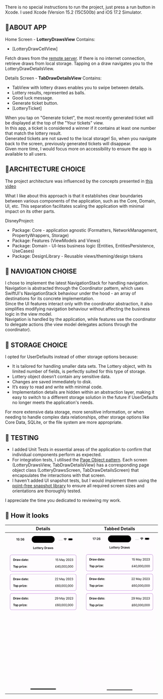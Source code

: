 There is no special instructions to run the project, just press a run button in Xcode.
I used Xcode (Version 15.2 (15C500b) and iOS 17.2 Simulator.

## 🌱ABOUT APP

Home Screen - **LotteryDrawsView**
Contains:
- [LotteryDrawCellView]

Fetch draws from the [remote server](https://raw.githubusercontent.com/mariia-cherniuk/Lottery/master/Resources/lotteries.json). If there is no internet connection, retrieve draws from local storage. Tapping on a draw navigates you to the LotteryDrawDetailsView.

Details Screen - **TabDrawDetailsView**
Contains:
- TabView with lottery draws enables you to swipe between details.
- Lottery results, represented as balls.
- Good luck message.
- Generate ticket button.
- [LotteryTicket]

When you tap on "Generate ticket", the most recently generated ticket will be displayed at the top of the "Your tickets" view.<br>
In this app, a ticket is considered a winner if it contains at least one number that match the lottery result.<br>
Generated tickets are not saved to the local storage! So, when you navigate back to the screen, previously generated tickets will disappear.<br>
Given more time, I would focus more on accessibility to ensure the app is available to all users.

## 🌱ARCHITECTURE CHOICE

The project architecture was influenced by the concepts presented in [this video](https://www.youtube.com/watch?v=Nsjsiz2A9mg) 

What I like about this approach is that it establishes clear boundaries between various components of the application, such as the Core, Domain, UI, etc. This separation facilitates scaling the application with minimal impact on its other parts.

DisneyProject:
- Package: Core - application agnostic (Formatters, NetworkManagement, PropertyWrappers, Storage)
- Package: Features (ViewModels and Views)
- Package: Domain - UI-less business logic (Entities, EntitiesPersistence, UseCases)
- Package: DesignLibrary - Reusable views/theming/design tokens

## 🌱 NAVIGATION CHOISE
I chose to implement the latest NavigationStack for handling navigation. Navigation is abstracted through the Coordinator pattern, which uses SwiftUI's NavigationStack behaviour under the hood - an array of destinations for its concrete implementation.<br>
Since the UI features interact only with the coordinator abstraction, it also simplifies modifying navigation behaviour without affecting the business logic in the view model.<br>
Navigation is handled by the application, while features use the coordinator to delegate actions (the view model delegates actions through the coordinator).

## 🌱 STORAGE CHOICE
I opted for UserDefaults instead of other storage options because:

- It is tailored for handling smaller data sets. The Lottery object, with its limited number of fields, is perfectly suited for this type of storage.
- Lottery object doesn’t contain any sensitive data.
- Changes are saved immediately to disk.
- It’s easy to read and write with minimal code.
- Implementation details are hidden within an abstraction layer, making it easy to switch to a different storage solution in the future if UserDefaults no longer meets the application's needs.

For more extensive data storage, more sensitive information, or when needing to handle complex data relationships, other storage options like Core Data, SQLite, or the file system are more appropriate.

## 🌱 TESTING

-  I added Unit Tests in essential areas of the application to confirm that individual components perform as expected.
-  For integration tests, I utilised the [Page Object pattern](https://martinfowler.com/bliki/PageObject.html). Each screen (LotteryDrawsView, TabDrawDetailsView) has a corresponding page object class (LotteryDrawsScreen, TabDrawDetailsScreen) that encapsulates the interactions with that screen.
-  I haven't added UI snapshot tests, but I would implement them using the [point-free snapshot library](https://github.com/pointfreeco/swift-snapshot-testing) to ensure all required screen sizes and orientations are thoroughly tested.

I appreciate the time you dedicated to reviewing my work.

## 🌱 How it looks

| Details | Tabbed Details |
| ---- | ---- |
| ![Details](Demo/details.gif) | ![Tabbed Details](Demo/tabbed_details.gif) |
